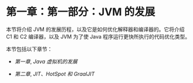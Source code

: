 # 第一章：**第一部分：JVM 的发展**

本节将介绍 JVM 的发展历程，以及它是如何优化解释器和编译器的。它将介绍 C1 和 C2 编译器，以及 JVM 为了使 Java 程序运行更快所执行的代码优化类型。

本节包括以下章节：

+   *第一章*, *Java 虚拟机的发展*

+   *第二章*, *JIT、HotSpot 和 GraalJIT*
